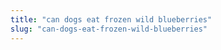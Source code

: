 ```yaml
---
title: "can dogs eat frozen wild blueberries"
slug: "can-dogs-eat-frozen-wild-blueberries"
---
```


